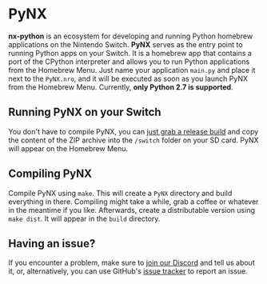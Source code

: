 # PyNX

**nx-python** is an ecosystem for developing and running Python homebrew applications on the Nintendo Switch. **PyNX** serves as the entry point to running Python apps on your Switch. It is a homebrew app that contains a port of the CPython interpreter and allows you to run Python applications from the Homebrew Menu. Just name your application `main.py` and place it next to the `PyNX.nro`, and it will be executed as soon as you launch PyNX from the Homebrew Menu. Currently, **only Python 2.7 is supported**.

## Running PyNX on your Switch

You don't have to compile PyNX, you can [just grab a release build](https://github.com/nx-python/PyNX/releases) and copy the content of the ZIP archive into the `/switch` folder on your SD card. PyNX will appear on the Homebrew Menu.

## Compiling PyNX

Compile PyNX using `make`. This will create a `PyNX` directory and build everything in there. Compiling might take a while, grab a coffee or whatever in the meantime if you like. Afterwards, create a distributable version using `make dist`. It will appear in the `build` directory.

## Having an issue?

If you encounter a problem, make sure to [join our Discord](https://discord.gg/5Ga2Whf) and tell us about it, or, alternatively, you can use GitHub's [issue tracker](https://github.com/nx-python/PyNX/issues) to report an issue.
